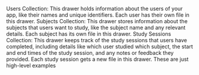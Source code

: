 Users Collection: This drawer holds information about the users of your app, like their names and unique identifiers. Each user has their own file in this drawer. 
Subjects Collection: This drawer stores information about the subjects that users want to study, like the subject name and any relevant details. Each subject has its own file in this drawer. 
Study Sessions Collection: This drawer keeps track of the study sessions that users have completed, including details like which user studied which subject, the start and end times of the study session, and any notes or feedback they provided. Each study session gets a new file in this drawer. These are just high-level examples
